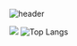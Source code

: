 ![header](https://capsule-render.vercel.app/api?type=wave&color=gradient&height=300&section=header&text=capsule%20render&fontSize=90)
 

 <img src="http://mazandi.herokuapp.com/api?handle={pyominmin}&theme=cold"/> ![Top Langs](https://github-readme-stats.vercel.app/api/top-langs/?username=pyominmin&layout=compact)

